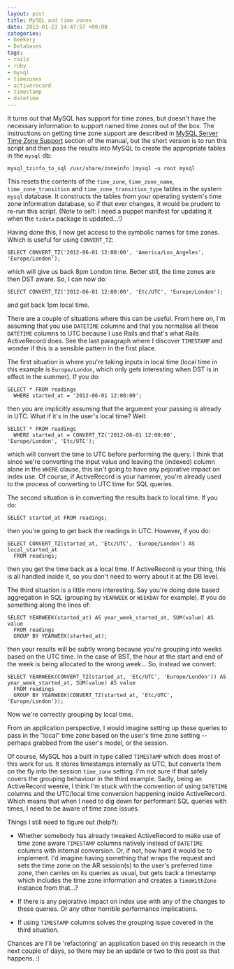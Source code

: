 ```yaml
---
layout: post
title: MySQL and time zones
date: 2013-01-23 14:47:57 +00:00
categories:
- Geekery
- Databases
tags:
- rails
- ruby
- mysql
- timezones
- activerecord
- timestamp
- datetime
---
```

It turns out that MySQL has support for time zones, but doesn't have the necessary information to support named time zones out of the box. The instructions on getting time zone support are described in [MySQL Server Time Zone Support](http://dev.mysql.com/doc/refman/5.5/en/time-zone-support.html) section of the manual, but the short version is to run this script and then pass the results into MySQL to create the appropriate tables in the `mysql` db:

    mysql_tzinfo_to_sql /usr/share/zoneinfo |mysql -u root mysql

This resets the contents of the `time_zone`, `time_zone_name`, `time_zone_transition` and `time_zone_transition_type` tables in the system `mysql` database. It constructs the tables from your operating system's time zone information database, so if that ever changes, it would be prudent to re-run this script. (Note to self: I need a puppet manifest for updating it when the `tzdata` package is updated...!)

Having done this, I now get access to the symbolic names for time zones. Which is useful for using `CONVERT_TZ`:

    SELECT CONVERT_TZ('2012-06-01 12:00:00', 'America/Los_Angeles', 'Europe/London');

which will give us back 8pm London time. Better still, the time zones are then DST aware. So, I can now do:

    SELECT CONVERT_TZ('2012-06-01 12:00:00', 'Etc/UTC', 'Europe/London');

and get back 1pm local time.

There are a couple of situations where this can be useful. From here on, I'm assuming that you use `DATETIME` columns and that you normalise all these `DATETIME` columns to UTC because I use Rails and that's what Rails ActiveRecord does. See the last paragraph where I discover `TIMESTAMP` and wonder if this is a sensible pattern in the first place.

The first situation is where you're taking inputs in local time (local time in this example is `Europe/London`, which only gets interesting when DST is in effect in the summer). If you do:

    SELECT * FROM readings
      WHERE started_at = '2012-06-01 12:00:00';

then you are implicitly assuming that the argument your passing is already in UTC. What if it's in the user's local time? Well:

    SELECT * FROM readings
      WHERE started_at = CONVERT_TZ('2012-06-01 12:00:00', 'Europe/London', 'Etc/UTC');

which will convert the time to UTC before performing the query. I think that since we're converting the input value and leaving the (indexed) column alone in the `WHERE` clause, this isn't going to have any pejorative impact on index use. Of course, if ActiveRecord is your hammer, you're already used to the process of converting to UTC time for SQL queries.

The second situation is in converting the results back to local time. If you do:

    SELECT started_at FROM readings;

then you're going to get back the readings in UTC. However, if you do:

    SELECT CONVERT_TZ(started_at, 'Etc/UTC', 'Europe/London') AS local_started_at
      FROM readings;

then you get the time back as a local time. If ActiveRecord is your thing, this is all handled inside it, so you don't need to worry about it at the DB level.

The third situation is a little more interesting. Say you're doing date based aggregation in SQL (grouping by `YEARWEEK` or `WEEKDAY` for example). If you do something along the lines of:

    SELECT YEARWEEK(started_at) AS year_week_started_at, SUM(value) AS value
      FROM readings
      GROUP BY YEARWEEK(started_at);

then your results will be subtly wrong because you're grouping into weeks based on the UTC time. In the case of BST, the hour at the start and end of the week is being allocated to the wrong week… So, instead we convert:

    SELECT YEARWEEK(CONVERT_TZ(started_at, 'Etc/UTC', 'Europe/London')) AS year_week_started_at, SUM(value) AS value
      FROM readings
      GROUP BY YEARWEEK(CONVERT_TZ(started_at, 'Etc/UTC', 'Europe/London'));

Now we're correctly grouping by local time.

From an application perspective, I would imagine setting up these queries to pass in the "local" time zone based on the user's time zone setting -- perhaps grabbed from the user's model, or the session.

Of course, MySQL has a built in type called `TIMESTAMP` which does most of this work for us. It stores timestamps internally as UTC, but converts them on the fly into the session `time_zone` setting. I'm not sure if that safely covers the grouping behaviour in the third example. Sadly, being an ActiveRecord weenie, I think I'm stuck with the convention of using `DATETIME` columns and the UTC/local time conversion happening inside ActiveRecord. Which means that when I need to dig down for performant SQL queries with times, I need to be aware of time zone issues.

Things I still need to figure out (help?):

* Whether somebody has already tweaked ActiveRecord to make use of time zone aware `TIMESTAMP` columns natively instead of `DATETIME` columns with internal conversion. Or, if not, how hard it would be to implement. I'd imagine having something that wraps the request and sets the time zone on the AR session(s) to the user's preferred time zone, then carries on its queries as usual, but gets back a timestamp which includes the time zone information and creates a `TimeWithZone` instance from that...?

* If there is any pejorative impact on index use with any of the changes to these queries. Or any other horrible performance implications.

* If using `TIMESTAMP` columns solves the grouping issue covered in the third situation.

Chances are I'll be 'refactoring' an application based on this research in the next couple of days, so there may be an update or two to this post as that happens. :)

